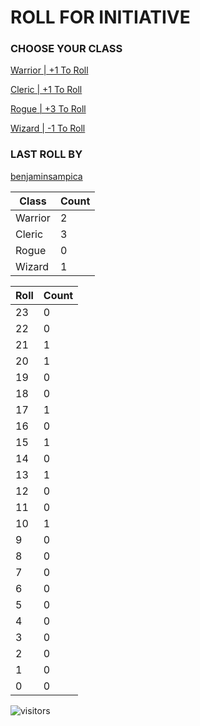 # ROLL FOR INITIATIVE
### CHOOSE YOUR CLASS

[Warrior | +1 To Roll](https://github.com/benjaminsampica/benjaminsampica/issues/new?title=roll%7Cwarrior&body=Just+click+%27Submit+new+issue%27.)

[Cleric | +1 To Roll](https://github.com/benjaminsampica/benjaminsampica/issues/new?title=roll%7Ccleric&body=Just+click+%27Submit+new+issue%27.)

[Rogue | +3 To Roll](https://github.com/benjaminsampica/benjaminsampica/issues/new?title=roll%7Crogue&body=Just+click+%27Submit+new+issue%27.)

[Wizard | -1 To Roll](https://github.com/benjaminsampica/benjaminsampica/issues/new?title=roll%7Cwizard&body=Just+click+%27Submit+new+issue%27.)
### LAST ROLL BY
[benjaminsampica](https://www.github.com/benjaminsampica)

|Class|Count|
|-|-|
|Warrior|2|
|Cleric|3|
|Rogue|0|
|Wizard|1|

|Roll|Count|
|-|-|
|23|0
|22|0
|21|1
|20|1
|19|0
|18|0
|17|1
|16|0
|15|1
|14|0
|13|1
|12|0
|11|0
|10|1
|9|0
|8|0
|7|0
|6|0
|5|0
|4|0
|3|0
|2|0
|1|0
|0|0

![visitors](https://visitor-badge.glitch.me/badge?page_id=benjaminsampica)